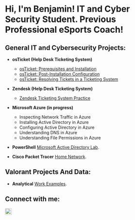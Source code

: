 <h1>Hi, I'm Benjamin! IT and Cyber Security Student. Previous Professional eSports Coach!</h1>

<h2>General IT and Cybersecurity Projects:</h2>

- <b>osTicket (Help Desk Ticketing System)</b>
  - [osTicket: Prerequisites and Installation](https://github.com/ben-trainer/osTicket-prerequisites)
  - [osTicket: Post-Installation Configuration](https://github.com/ben-trainer/osTicket-prerequisites)
  - [osTicket: Resolving Tickets in a Ticketing System](https://github.com/ben-trainer/osTicket-lifecycle/tree/main)

- <b>Zendesk (Help Desk Ticketing System) </b>
  - [Zendesk Ticketing System Practice](https://github.com/ben-trainer/Ticketing-System/)
- <b>Microsoft Azure (in progress) </b>
  - Inspecting Network Traffic in Azure
  - Installing Active Directory in Azure
  - Configuring Active Directory in Azure
  - Understanding DNS in Azure
  - Understanding File Permissions in Azure
  
- <b>PowerShell</b> [Microsoft Active Directory Lab](https://github.com/ben-trainer/Active-Directory-Home-Lab).
- <b>Cisco Packet Tracer</b> [Home Network](https://github.com/ben-trainer/Home-Network/ ).

<h2>Valorant Projects And Data:</h2>

- <b>Analytical</b> [Work Examples](https://github.com/ben-trainer/VALORANT-Projects-and-Data).



<h2> Connect with me:</h2>

[<img align="left" alt="benjamin-bravo | LinkedIn" width="22px" src="https://cdn.jsdelivr.net/npm/simple-icons@v3/icons/linkedin.svg" />][linkedin]




[linkedin]: www.linkedin.com/in/ben-bravo

<!--
**ben-trainer/ben-trainer** is a ✨ _special_ ✨ repository because its `README.md` (this file) appears on your GitHub profile.

